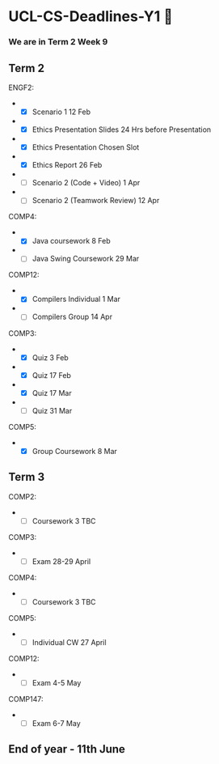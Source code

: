 # UCL-CS-Deadlines-Y1 :rocket:
### We are in Term 2 Week 9

## Term 2

ENGF2: 
* - [x] Scenario 1  12 Feb 
* - [x] Ethics Presentation Slides 24 Hrs before Presentation
* - [x] Ethics Presentation  Chosen Slot
* - [x] Ethics Report  26 Feb 
* - [ ] Scenario 2 (Code + Video) 1 Apr
* - [ ] Scenario 2 (Teamwork Review) 12 Apr

COMP4: 
* - [x] Java coursework  8 Feb 
* - [ ] Java Swing Coursework  29 Mar

COMP12: 
* - [x] Compilers Individual  1 Mar 
* - [ ] Compilers Group 14 Apr

COMP3:
* - [x] Quiz  3 Feb 
* - [x] Quiz  17 Feb 
* - [x] Quiz  17 Mar
* - [ ] Quiz  31 Mar

COMP5:
* - [x] Group Coursework  8 Mar 

## Term 3 

COMP2:
* - [ ] Coursework 3  TBC

COMP3:
* - [ ] Exam  28-29 April

COMP4:
* - [ ] Coursework 3  TBC

COMP5:
* - [ ] Individual CW  27 April

COMP12:
* - [ ] Exam  4-5 May

COMP147:
* - [ ] Exam  6-7 May

## End of year - 11th June

